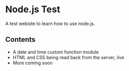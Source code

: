 # Node.js Test
A test website to learn how to use node.js.

## Contents
* A date and time custom function module
* HTML and CSS being read back from the server, live
* More coming soon
